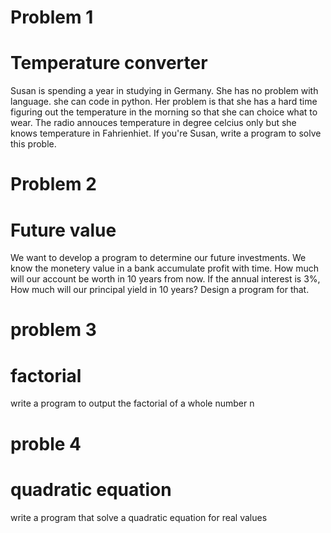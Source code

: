 # Problem 1

# Temperature converter

Susan is spending a year in studying in Germany. She has no problem with language. she can code in python. Her problem is that she has a hard time figuring out the temperature in the morning so that she can choice what to wear. The radio annouces temperature in degree celcius only but she knows temperature in Fahrienhiet. 
If you're Susan, write a program to solve this proble.

# Problem 2

# Future value

We want to develop a program to determine our future investments. We know the monetery value in a bank accumulate profit with time. How much will our account be worth in 10 years from now. If the annual interest is 3%, How much will our principal yield in 10 years? Design a program for that.

# problem 3

# factorial

write a program to output the factorial of a whole number n

# proble 4

# quadratic equation
write a program that solve a quadratic equation for real values